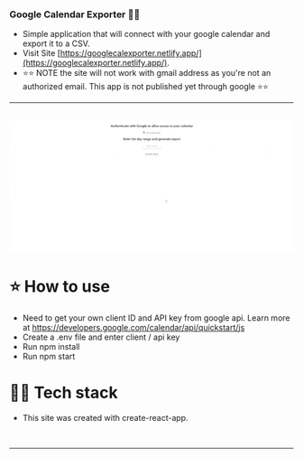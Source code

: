 ### Google Calendar Exporter 📅📝
- Simple application that will connect with your google calendar and export it to a CSV.
- Visit Site [https://googlecalexporter.netlify.app/](https://googlecalexporter.netlify.app/).
- ⭐⭐ NOTE the site will not work with gmail address as you're not an authorized email. This app is not published yet through google ⭐⭐

---

<br />

<img src="google_cal_export_1.gif"/>

# ⭐ How to use
- Need to get your own client ID and API key from google api. Learn more at https://developers.google.com/calendar/api/quickstart/js
- Create a .env file and enter client / api key
- Run npm install 
- Run npm start 


# 👨‍💻 Tech stack
- This site was created with create-react-app. 


<br />



---


